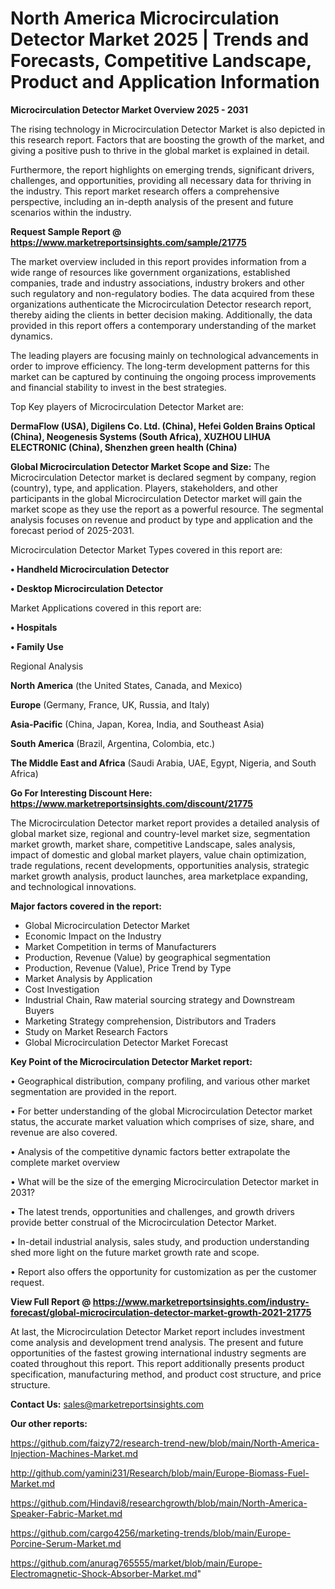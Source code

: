 # North America Microcirculation Detector Market 2025 | Trends and Forecasts, Competitive Landscape, Product and Application Information

<Strong> Microcirculation Detector Market Overview 2025 - 2031</strong>

The rising technology in Microcirculation Detector Market is also depicted in this research report. Factors that are boosting the growth of the market, and giving a positive push to thrive in the global market is explained in detail.

Furthermore, the report highlights on emerging trends, significant drivers, challenges, and opportunities, providing all necessary data for thriving in the industry. This report market research offers a comprehensive perspective, including an in-depth analysis of the present and future scenarios within the industry.

<strong>Request Sample Report @ <a href=https://www.marketreportsinsights.com/sample/21775>https://www.marketreportsinsights.com/sample/21775</a></strong>

The market overview included in this report provides information from a wide range of resources like government organizations, established companies, trade and industry associations, industry brokers and other such regulatory and non-regulatory bodies. The data acquired from these organizations authenticate the Microcirculation Detector research report, thereby aiding the clients in better decision making. Additionally, the data provided in this report offers a contemporary understanding of the market dynamics.

The leading players are focusing mainly on technological advancements in order to improve efficiency. The long-term development patterns for this market can be captured by continuing the ongoing process improvements and financial stability to invest in the best strategies.

Top Key players of Microcirculation Detector Market are:

<strong>DermaFlow (USA), Digilens Co. Ltd. (China), Hefei Golden Brains Optical (China), Neogenesis Systems (South Africa), XUZHOU LIHUA ELECTRONIC (China), Shenzhen green health (China)</strong>

<strong><b>Global Microcirculation Detector Market Scope and Size:</b></strong>
The Microcirculation Detector market is declared segment by company, region (country), type, and application. Players, stakeholders, and other participants in the global Microcirculation Detector market will gain the market scope as they use the report as a powerful resource. The segmental analysis focuses on revenue and product by type and application and the forecast period of 2025-2031.

Microcirculation Detector Market Types covered in this report are:

<strong>• Handheld Microcirculation Detector

• Desktop Microcirculation Detector</strong>

Market Applications covered in this report are:

<strong>• Hospitals

• Family Use</strong> 

Regional Analysis

<strong>North America</strong> (the United States, Canada, and Mexico)

<strong>Europe</strong> (Germany, France, UK, Russia, and Italy)

<strong>Asia-Pacific</strong> (China, Japan, Korea, India, and Southeast Asia)

<strong>South America</strong> (Brazil, Argentina, Colombia, etc.)

<strong>The Middle East and Africa</strong> (Saudi Arabia, UAE, Egypt, Nigeria, and South Africa)

<strong>Go For Interesting Discount Here: <a href=https://www.marketreportsinsights.com/discount/21775>https://www.marketreportsinsights.com/discount/21775</a></strong>

The Microcirculation Detector market report provides a detailed analysis of global market size, regional and country-level market size, segmentation market growth, market share, competitive Landscape, sales analysis, impact of domestic and global market players, value chain optimization, trade regulations, recent developments, opportunities analysis, strategic market growth analysis, product launches, area marketplace expanding, and technological innovations.

<strong><b>Major factors covered in the report:</b></strong>
<ul>
  <li>Global Microcirculation Detector Market </li>
  <li>Economic Impact on the Industry</li>
  <li>Market Competition in terms of Manufacturers</li>
  <li>Production, Revenue (Value) by geographical segmentation</li>
  <li>Production, Revenue (Value), Price Trend by Type</li>
  <li>Market Analysis by Application</li>
  <li>Cost Investigation</li>
  <li>Industrial Chain, Raw material sourcing strategy and Downstream Buyers</li>
  <li>Marketing Strategy comprehension, Distributors and Traders</li>
  <li>Study on Market Research Factors</li>
  <li>Global Microcirculation Detector Market Forecast</li>
</ul>

<strong><b>Key Point of the Microcirculation Detector Market report:</b></strong>

• Geographical distribution, company profiling, and various other market segmentation are provided in the report.

• For better understanding of the global Microcirculation Detector market status, the accurate market valuation which comprises of size, share, and revenue are also covered.

• Analysis of the competitive dynamic factors better extrapolate the complete market overview

• What will be the size of the emerging Microcirculation Detector market in 2031?

• The latest trends, opportunities and challenges, and growth drivers provide better construal of the Microcirculation Detector Market.

• In-detail industrial analysis, sales study, and production understanding shed more light on the future market growth rate and scope.

• Report also offers the opportunity for customization as per the customer request.

<strong><b>View Full Report @ <a href=https://www.marketreportsinsights.com/industry-forecast/global-microcirculation-detector-market-growth-2021-21775>https://www.marketreportsinsights.com/industry-forecast/global-microcirculation-detector-market-growth-2021-21775</a></b></strong>


At last, the Microcirculation Detector Market report includes investment come analysis and development trend analysis. The present and future opportunities of the fastest growing international industry segments are coated throughout this report. This report additionally presents product specification, manufacturing method, and product cost structure, and price structure.

<strong>Contact Us:</strong>
sales@marketreportsinsights.com

<strong>Our other reports:</strong>

<a href=https://github.com/faizy72/research-trend-new/blob/main/North-America-Injection-Machines-Market.md>https://github.com/faizy72/research-trend-new/blob/main/North-America-Injection-Machines-Market.md</a>

<a href=http://github.com/yamini231/Research/blob/main/Europe-Biomass-Fuel-Market.md>http://github.com/yamini231/Research/blob/main/Europe-Biomass-Fuel-Market.md</a>

<a href=https://github.com/Hindavi8/researchgrowth/blob/main/North-America-Speaker-Fabric-Market.md>https://github.com/Hindavi8/researchgrowth/blob/main/North-America-Speaker-Fabric-Market.md</a>

<a href=https://github.com/cargo4256/marketing-trends/blob/main/Europe-Porcine-Serum-Market.md>https://github.com/cargo4256/marketing-trends/blob/main/Europe-Porcine-Serum-Market.md</a>

<a href=https://github.com/anurag765555/market/blob/main/Europe-Electromagnetic-Shock-Absorber-Market.md>https://github.com/anurag765555/market/blob/main/Europe-Electromagnetic-Shock-Absorber-Market.md</a>"

